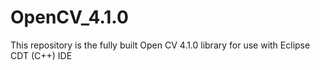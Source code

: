 # OpenCV_4.1.0
This repository is the fully built Open CV 4.1.0 library for use with Eclipse CDT (C++) IDE
